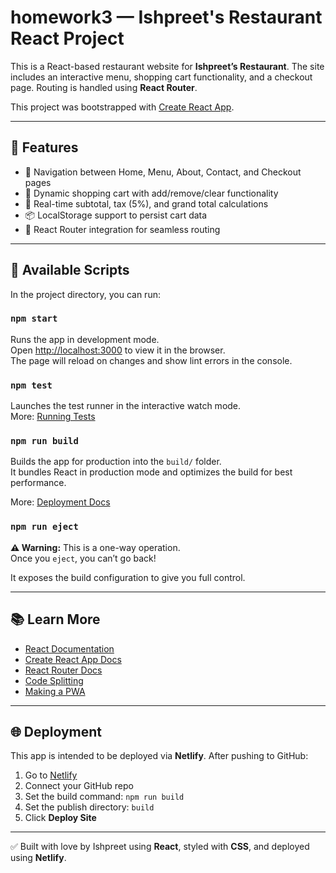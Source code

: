 # homework3 — Ishpreet's Restaurant React Project

This is a React-based restaurant website for **Ishpreet’s Restaurant**. The site includes an interactive menu, shopping cart functionality, and a checkout page. Routing is handled using **React Router**.

This project was bootstrapped with [Create React App](https://github.com/facebook/create-react-app).

---

## 🚀 Features

- 🧭 Navigation between Home, Menu, About, Contact, and Checkout pages
- 🛒 Dynamic shopping cart with add/remove/clear functionality
- 🧮 Real-time subtotal, tax (5%), and grand total calculations
- 📦 LocalStorage support to persist cart data
- 🔁 React Router integration for seamless routing

---

## 📂 Available Scripts

In the project directory, you can run:

### `npm start`

Runs the app in development mode.  
Open [http://localhost:3000](http://localhost:3000) to view it in the browser.  
The page will reload on changes and show lint errors in the console.

### `npm test`

Launches the test runner in the interactive watch mode.  
More: [Running Tests](https://facebook.github.io/create-react-app/docs/running-tests)

### `npm run build`

Builds the app for production into the `build/` folder.  
It bundles React in production mode and optimizes the build for best performance.

More: [Deployment Docs](https://facebook.github.io/create-react-app/docs/deployment)

### `npm run eject`

**⚠️ Warning:** This is a one-way operation.  
Once you `eject`, you can’t go back!

It exposes the build configuration to give you full control.

---

## 📚 Learn More

- [React Documentation](https://reactjs.org/)
- [Create React App Docs](https://facebook.github.io/create-react-app/docs/getting-started)
- [React Router Docs](https://reactrouter.com/)
- [Code Splitting](https://facebook.github.io/create-react-app/docs/code-splitting)
- [Making a PWA](https://facebook.github.io/create-react-app/docs/making-a-progressive-web-app)

---

## 🌐 Deployment

This app is intended to be deployed via **Netlify**. After pushing to GitHub:

1. Go to [Netlify](https://www.netlify.com/)
2. Connect your GitHub repo
3. Set the build command: `npm run build`
4. Set the publish directory: `build`
5. Click **Deploy Site**

---

✅ Built with love by Ishpreet using **React**, styled with **CSS**, and deployed using **Netlify**.
